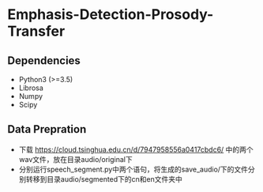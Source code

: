 # Emphasis-Detection-Prosody-Transfer
## Dependencies
* Python3 (>=3.5)
* Librosa
* Numpy
* Scipy
## Data Prepration
* 下载 https://cloud.tsinghua.edu.cn/d/7947958556a0417cbdc6/ 中的两个wav文件，放在目录audio/original下
* 分别运行speech_segment.py中两个语句，将生成的save_audio/下的文件分别转移到目录audio/segmented下的cn和en文件夹中
